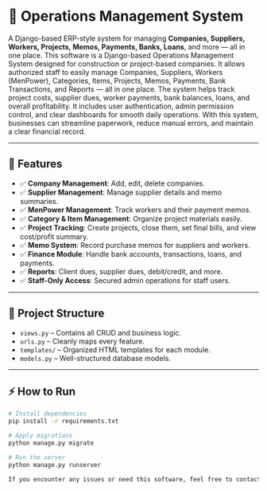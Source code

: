 # 📘 Operations Management System

A Django-based ERP-style system for managing **Companies, Suppliers, Workers, Projects, Memos, Payments, Banks, Loans**, and more — all in one place. This software is a Django-based Operations Management System designed for construction or project-based companies. It allows authorized staff to easily manage Companies, Suppliers, Workers (MenPower), Categories, Items, Projects, Memos, Payments, Bank Transactions, and Reports — all in one place. The system helps track project costs, supplier dues, worker payments, bank balances, loans, and overall profitability. It includes user authentication, admin permission control, and clear dashboards for smooth daily operations. With this system, businesses can streamline paperwork, reduce manual errors, and maintain a clear financial record.

---

## 🚀 Features

- ✅ **Company Management**: Add, edit, delete companies.
- ✅ **Supplier Management**: Manage supplier details and memo summaries.
- ✅ **MenPower Management**: Track workers and their payment memos.
- ✅ **Category & Item Management**: Organize project materials easily.
- ✅ **Project Tracking**: Create projects, close them, set final bills, and view cost/profit summary.
- ✅ **Memo System**: Record purchase memos for suppliers and workers.
- ✅ **Finance Module**: Handle bank accounts, transactions, loans, and payments.
- ✅ **Reports**: Client dues, supplier dues, debit/credit, and more.
- ✅ **Staff-Only Access**: Secured admin operations for staff users.

---

## 📂 Project Structure

- `views.py` – Contains all CRUD and business logic.
- `urls.py` – Cleanly maps every feature.
- `templates/` – Organized HTML templates for each module.
- `models.py` – Well-structured database models.

---

## ⚡ How to Run

```bash
# Install dependencies
pip install -r requirements.txt

# Apply migrations
python manage.py migrate

# Run the server
python manage.py runserver

If you encounter any issues or need this software, feel free to contact me on WhatsApp at +8801622151055.
